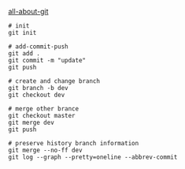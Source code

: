 [all-about-git](https://gitee.com/all-about-git)

```
# init 
git init

# add-commit-push
git add .
git commit -m "update"
git push

# create and change branch
git branch -b dev
git checkout dev

# merge other brance
git checkout master
git merge dev
git push

# preserve history branch information
git merge --no-ff dev
git log --graph --pretty=oneline --abbrev-commit
```
